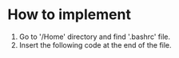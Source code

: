 # How to implement
1) Go to '/Home' directory and find '.bashrc' file.
2) Insert the following code at the end of the file.

[//]: <> (This is also a comment.)

<!--- git_branch() {
  git branch 2> /dev/null | sed -e '/^[^*]/d' -e 's/* \(.*\)/(\1)/'
}
# Terminal Prompt:
export PS1="\[\e]0;\u@\h: \w\a\]${debian_chroot:+($debian_chroot)}\[\033[01;32m\]\u\[\033[00m\]:\[\033[01;34m\]\w\[\033[00m\] \[\033[00;91m\]\$(git_branch)\[\033[00m\]\$ "
--->
